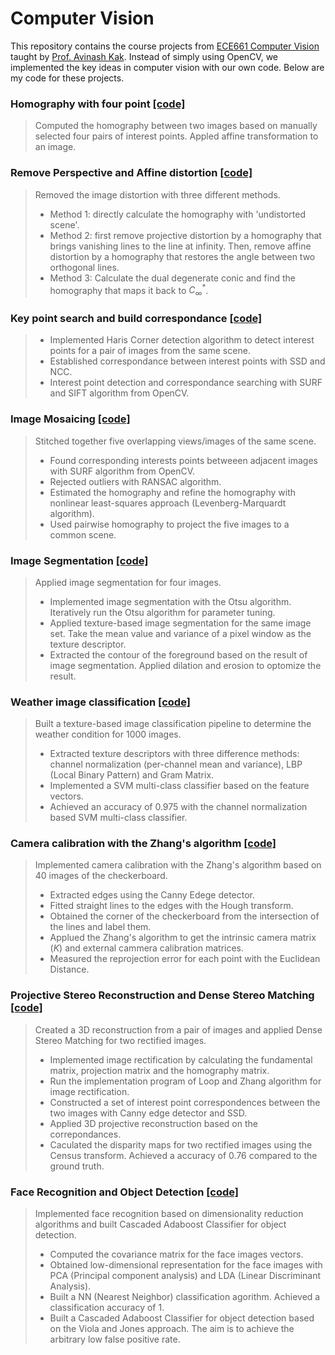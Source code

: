 # Computer Vision
This repository contains the course projects from [ECE661 Computer Vision](https://engineering.purdue.edu/kak/computervision/) taught by [Prof. Avinash Kak](https://engineering.purdue.edu/kak/). Instead of simply using OpenCV, we implemented the key ideas in computer vision with our own code. Below are my code for these projects.   

### Homography with four point [[code]](https://github.com/peng-ju/Computer-Vision/blob/main/Homography_with_four_point.ipynb)
> Computed the homography between two images based on manually selected four pairs of interest points.
> Appled affine transformation to an image.

### Remove Perspective and Affine distortion [[code]](https://github.com/peng-ju/Computer-Vision/blob/main/Remove_Perspective_and_Affine_distortion.ipynb)
> Removed the image distortion with three different methods.
> - Method 1: directly calculate the homography with 'undistorted scene'.
> - Method 2: first remove projective distortion by a homography that brings vanishing lines to the line at infinity. Then, remove affine distortion by a homography that restores the angle between two orthogonal lines.
> - Method 3: Calculate the dual degenerate conic and find the homography that maps it back to $C^{*}_{\infty}$.

### Key point search and build correspondance [[code]](https://github.com/peng-ju/Computer-Vision/blob/main/Key_point_search_and_build_correspondance.ipynb)
> - Implemented Haris Corner detection algorithm to detect interest points for a pair of images from the same scene.
> - Established correspondance between interest points with SSD and NCC.  
> - Interest point detection and correspondance searching with SURF and SIFT algorithm from OpenCV.

### Image Mosaicing [[code]](https://github.com/peng-ju/Computer-Vision/blob/main/image_mosaicing.ipynb)
> Stitched together five overlapping views/images of the same scene.
> - Found corresponding interests points betweeen adjacent images with SURF algorithm from OpenCV.
> - Rejected outliers with RANSAC algorithm.
> - Estimated the homography and refine the homography with nonlinear least-squares approach (Levenberg-Marquardt algorithm). 
> - Used pairwise homography to project the five images to a common scene.

### Image Segmentation [[code]](https://github.com/peng-ju/Computer-Vision/blob/main/image_segmentation.ipynb)
> Applied image segmentation for four images.
> - Implemented image segmentation with the Otsu algorithm. Iteratively run the Otsu algorithm for parameter tuning. 
> - Applied texture-based image segmentation for the same image set. Take the mean value and variance of a pixel window as the texture descriptor.
> - Extracted the contour of the foreground based on the result of image segmentation. Applied dilation and erosion to optomize the result. 

### Weather image classification [[code]](https://github.com/peng-ju/Computer-Vision/blob/main/Weather_image_classification.ipynb) 
> Built a texture-based image classification pipeline to determine the weather condition for 1000 images.
> - Extracted texture descriptors with three difference methods: channel normalization (per-channel mean and variance), LBP (Local Binary Pattern) and Gram Matrix.
> - Implemented a SVM multi-class classifier based on the feature vectors.
> - Achieved an accuracy of 0.975 with the channel normalization based SVM multi-class classifier.

### Camera calibration with the Zhang's algorithm [[code]](https://github.com/peng-ju/Computer-Vision/blob/main/Camera_calibration_with_Zhang's_algorithm.ipynb) 
> Implemented camera calibration with the Zhang's algorithm based on 40 images of the checkerboard.
> - Extracted edges using the Canny Edege detector. 
> - Fitted straight lines to the edges with the Hough transform. 
> - Obtained the corner of the checkerboard from the intersection of the lines and label them.
> - Applued the Zhang's algorithm to get the intrinsic camera matrix ($K$) and external cammera calibration matrices. 
> - Measured the reprojection error for each point with the Euclidean Distance.

### Projective Stereo Reconstruction and Dense Stereo Matching [[code]](https://github.com/peng-ju/Computer-Vision/blob/main/Projective_Stereo_Reconstruction_and_Dense%20Stereo%20Matching.ipynb) 
> Created a 3D reconstruction from a pair of images and applied Dense Stereo Matching for two rectified images.
> - Implemented image rectification by calculating the fundamental matrix, projection matrix and the homography matrix.
> - Run the implementation program of Loop and Zhang algorithm for image rectification. 
> - Constructed a set of interest point correspondences between the two images with Canny edge detector and SSD.
> - Applied 3D projective reconstruction based on the correpondances.
> - Caculated the disparity maps for two rectified images using the Census transform. Achieved a accuracy of 0.76 compared to the ground truth.

### Face Recognition and Object Detection [[code]](https://github.com/peng-ju/Computer-Vision/blob/main/Face_Recognition_and_Object_Detection.ipynb)
> Implemented face recognition based on dimensionality reduction algorithms and built Cascaded Adaboost Classifier for object detection.
> - Computed the covariance matrix for the face images vectors. 
> - Obtained low-dimensional representation for the face images with PCA (Principal component analysis) and LDA (Linear Discriminant Analysis).
> - Built a NN (Nearest Neighbor) classification agorithm. Achieved a classification accuracy of 1.
> - Built a Cascaded Adaboost Classifier for object detection based on the Viola and Jones approach. The aim is to achieve the arbitrary low false positive rate.
